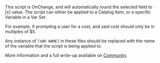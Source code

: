 This script is OnChange, and will automatically round the selected field to [x] value.
The script can either be applied to a Catalog Item, or a specific Variable in a Var Set.

For example, if prompting a user for a cost, and said cost should only be in multiples of $5.

Any instance of `[VAR NAME]` in these files should be replaced with the name of the variable that the script is being applied to.

More information and a full write-up available on [Community](https://community.servicenow.com/community?id=community_article&sys_id=75ab01271bac5d10c17111751a4bcb40).